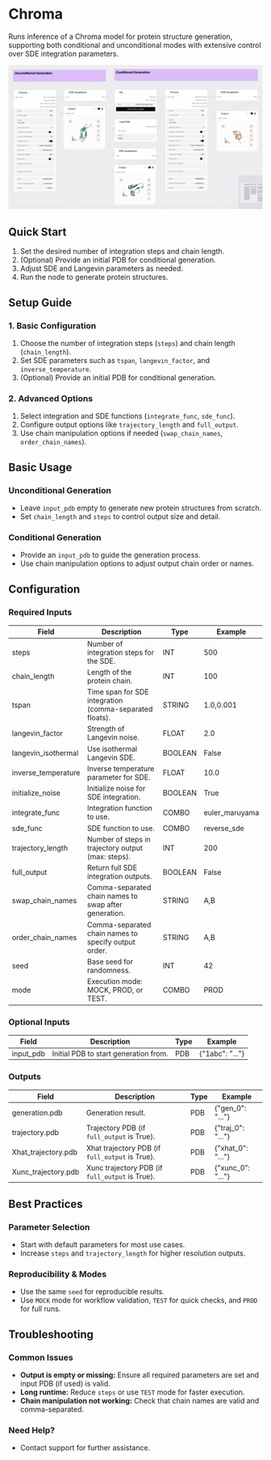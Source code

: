 # Chroma

Runs inference of a Chroma model for protein structure generation, supporting both conditional and unconditional modes with extensive control over SDE integration parameters.

<img src="/images/nodes/biotech/protein-generation/chroma.png" alt="Chroma" class="rounded-lg">

## Quick Start

1. Set the desired number of integration steps and chain length.
2. (Optional) Provide an initial PDB for conditional generation.
3. Adjust SDE and Langevin parameters as needed.
4. Run the node to generate protein structures.

## Setup Guide

### 1. Basic Configuration
1. Choose the number of integration steps (`steps`) and chain length (`chain_length`).
2. Set SDE parameters such as `tspan`, `langevin_factor`, and `inverse_temperature`.
3. (Optional) Provide an initial PDB for conditional generation.

### 2. Advanced Options
1. Select integration and SDE functions (`integrate_func`, `sde_func`).
2. Configure output options like `trajectory_length` and `full_output`.
3. Use chain manipulation options if needed (`swap_chain_names`, `order_chain_names`).

## Basic Usage

### Unconditional Generation
* Leave `input_pdb` empty to generate new protein structures from scratch.
* Set `chain_length` and `steps` to control output size and detail.

### Conditional Generation
* Provide an `input_pdb` to guide the generation process.
* Use chain manipulation options to adjust output chain order or names.

## Configuration

### Required Inputs
| Field              | Description                                                        | Type     | Example           |
|--------------------|--------------------------------------------------------------------|----------|-------------------|
| steps              | Number of integration steps for the SDE.                           | INT      | 500               |
| chain_length       | Length of the protein chain.                                       | INT      | 100               |
| tspan              | Time span for SDE integration (comma-separated floats).             | STRING   | 1.0,0.001         |
| langevin_factor    | Strength of Langevin noise.                                        | FLOAT    | 2.0               |
| langevin_isothermal| Use isothermal Langevin SDE.                                       | BOOLEAN  | False             |
| inverse_temperature| Inverse temperature parameter for SDE.                             | FLOAT    | 10.0              |
| initialize_noise   | Initialize noise for SDE integration.                              | BOOLEAN  | True              |
| integrate_func     | Integration function to use.                                       | COMBO    | euler_maruyama    |
| sde_func           | SDE function to use.                                               | COMBO    | reverse_sde       |
| trajectory_length  | Number of steps in trajectory output (max: steps).                 | INT      | 200               |
| full_output        | Return full SDE integration outputs.                               | BOOLEAN  | False             |
| swap_chain_names   | Comma-separated chain names to swap after generation.               | STRING   | A,B               |
| order_chain_names  | Comma-separated chain names to specify output order.                | STRING   | A,B               |
| seed               | Base seed for randomness.                                          | INT      | 42                |
| mode               | Execution mode: MOCK, PROD, or TEST.                               | COMBO    | PROD              |

### Optional Inputs
| Field     | Description                                 | Type | Example |
|-----------|---------------------------------------------|------|---------|
| input_pdb | Initial PDB to start generation from.       | PDB  | {"1abc": "..."} |

### Outputs
| Field                | Description                                              | Type | Example |
|----------------------|----------------------------------------------------------|------|---------|
| generation.pdb       | Generation result.                                       | PDB  | {"gen_0": "..."} |
| trajectory.pdb       | Trajectory PDB (if `full_output` is True).               | PDB  | {"traj_0": "..."} |
| Xhat_trajectory.pdb  | Xhat trajectory PDB (if `full_output` is True).          | PDB  | {"xhat_0": "..."} |
| Xunc_trajectory.pdb  | Xunc trajectory PDB (if `full_output` is True).          | PDB  | {"xunc_0": "..."} |

## Best Practices

### Parameter Selection
* Start with default parameters for most use cases.
* Increase `steps` and `trajectory_length` for higher resolution outputs.

### Reproducibility & Modes
* Use the same `seed` for reproducible results.
* Use `MOCK` mode for workflow validation, `TEST` for quick checks, and `PROD` for full runs.

## Troubleshooting

### Common Issues
* **Output is empty or missing:** Ensure all required parameters are set and input PDB (if used) is valid.
* **Long runtime:** Reduce `steps` or use `TEST` mode for faster execution.
* **Chain manipulation not working:** Check that chain names are valid and comma-separated.

### Need Help?
* Contact support for further assistance.
